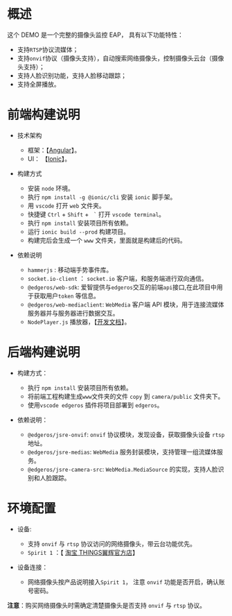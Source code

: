 # 概述
这个 DEMO 是一个完整的摄像头监控 EAP， 具有以下功能特性：
+ 支持`RTSP`协议流媒体；
+ 支持`onvif`协议（摄像头支持），自动搜索网络摄像头，控制摄像头云台（摄像头支持）；
+ 支持人脸识别功能，支持人脸移动跟踪；
+ 支持全屏播放。

# 前端构建说明
+ 技术架构
	- 框架：【[Angular](https://angular.cn/)】。
	- UI： 【[Ionic](https://ionicframework.com/docs/)】。

+ 构建方式
	+ 安装 `node` 环境。
	+ 执行 `npm install -g @ionic/cli` 安装 `ionic` 脚手架。
	+ 用 `vscode` 打开 `web` 文件夹。
	+ 快捷键 `Ctrl` + `Shift` + <code> &#96;</code>  打开 `vscode terminal`。
	+ 执行 `npm install` 安装项目所有依赖。
	+ 运行  `ionic build --prod`  构建项目。
	+ 构建完后会生成一个 `www`  文件夹，里面就是构建后的代码。

+ 依赖说明
	+ `hammerjs` : 移动端手势事件库。
	+ `socket.io-client` ： `socket.io` 客户端，和服务端进行双向通信。
	+ `@edgeros/web-sdk`: 爱智提供与`edgeros`交互的前端`api`接口,在此项目中用于获取用户`token` 等信息。
	+ `@edgeros/web-mediaclient`: `WebMedia` 客户端 API 模块，用于连接流媒体服务器并与服务器进行数据交互。
	+ `NodePlayer.js` 播放器，【[开发文档]( https://www.nodemedia.cn/doc/web/#/1?page_id=1)】。

# 后端构建说明
+ 构建方式：
	+ 执行 `npm install` 安装项目所有依赖。
	+ 将前端工程构建生成`www`文件夹的文件 `copy` 到 `camera/public` 文件夹下。
	+ 使用`vscode edgeros` 插件将项目部署到 `edgeros`。

+ 依赖说明：
	+ `@edgeros/jsre-onvif`:  `onvif` 协议模块，发现设备，获取摄像头设备 `rtsp` 地址。
	+ `@edgeros/jsre-medias`: `WebMedia` 服务封装模块，支持管理一组流媒体服务。
	+ `@edgeros/jsre-camera-src`: `WebMedia.MediaSource` 的实现，支持人脸识别和人脸跟踪。

# 环境配置
- 设备: 
	- 支持 `onvif` 与 `rtsp` 协议访问的网络摄像头，带云台功能优先。
	- `Spirit 1` ：【 [淘宝 THINGS翼辉官方店]( https://shop328678746.taobao.com/?spm=a1z10.1-c-s.0.0.6d16d0a1lA0llo)】
	
- 设备连接： 
	
	- 网络摄像头按产品说明接入`Spirit 1`， 注意 `onvif` 功能是否开启，确认账号密码。

**注意**：购买网络摄像头时需确定清楚摄像头是否支持 `onvif` 与 `rtsp` 协议。